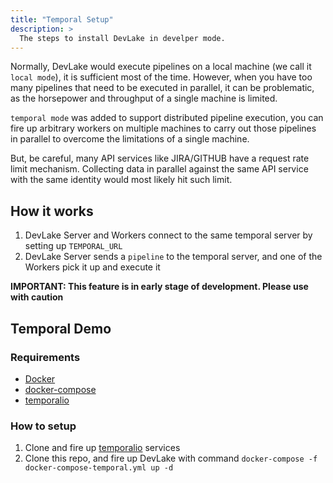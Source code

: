 ```yaml
---
title: "Temporal Setup"
description: >
  The steps to install DevLake in develper mode.
---
```



Normally, DevLake would execute pipelines on a local machine (we call it `local mode`), it is sufficient most of the time. However, when you have too many pipelines that need to be executed in parallel, it can be problematic, as the horsepower and throughput of a single machine is limited.

`temporal mode` was added to support distributed pipeline execution, you can fire up arbitrary workers on multiple machines to carry out those pipelines in parallel to overcome the limitations of a single machine.

But, be careful, many API services like JIRA/GITHUB have a request rate limit mechanism. Collecting data in parallel against the same API service with the same identity would most likely hit such limit.

## How it works

1. DevLake Server and Workers connect to the same temporal server by setting up `TEMPORAL_URL`
2. DevLake Server sends a `pipeline` to the temporal server, and one of the Workers pick it up and execute it


**IMPORTANT: This feature is in early stage of development. Please use with caution**


## Temporal Demo

### Requirements

- [Docker](https://docs.docker.com/get-docker)
- [docker-compose](https://docs.docker.com/compose/install/)
- [temporalio](https://temporal.io/)

### How to setup

1. Clone and fire up  [temporalio](https://temporal.io/) services
2. Clone this repo, and fire up DevLake with command `docker-compose -f docker-compose-temporal.yml up -d`